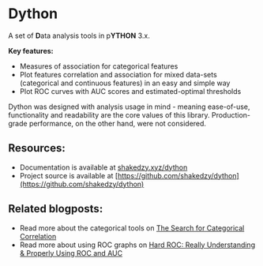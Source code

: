 # Dython

A set of **D**ata analysis tools in p**YTHON** 3.x.

**Key features:**
* Measures of association for categorical features
* Plot features correlation and association for mixed data-sets (categorical and continuous features) 
in an easy and simple way
* Plot ROC curves with AUC scores and estimated-optimal thresholds 

Dython was designed with analysis usage in mind - meaning ease-of-use, functionality and readability are the core 
values of this library. Production-grade performance, on the other hand, were not considered.

## Resources:
* Documentation is available at [shakedzy.xyz/dython](http://shakedzy.xyz/dython)
* Project source is available at [https://github.com/shakedzy/dython](https://github.com/shakedzy/dython)

## Related blogposts:
* Read more about the categorical tools on [The Search for Categorical Correlation](https://medium.com/@shakedzy/the-search-for-categorical-correlation-a1cf7f1888c9)
* Read more about using ROC graphs on [Hard ROC: Really Understanding & Properly Using ROC and AUC](https://medium.com/@shakedzy/hard-roc-really-understanding-and-properly-using-roc-and-auc-13413cf0dc24)
